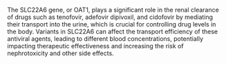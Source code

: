 The SLC22A6 gene, or OAT1, plays a significant role in the renal clearance of drugs such as tenofovir, adefovir dipivoxil, and cidofovir by mediating their transport into the urine, which is crucial for controlling drug levels in the body. Variants in SLC22A6 can affect the transport efficiency of these antiviral agents, leading to different blood concentrations, potentially impacting therapeutic effectiveness and increasing the risk of nephrotoxicity and other side effects.